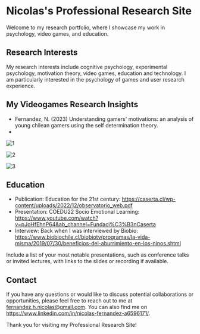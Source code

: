 # Nicolas's Professional Research Site

Welcome to my research portfolio, where I showcase my work in psychology, video games, and education.

## Research Interests

My research interests include cognitive psychology, experimental psychology, motivation theory, video games, education and technology.  I am particularly interested in the psychology of games and user research experience.

## My Videogames Research Insights

- Fernandez, N. (2023) Understanding gamers' motivations: an analysis of young chilean gamers using the self determination theory.
- 
![1](https://user-images.githubusercontent.com/130244104/230736844-c7030214-1197-43a5-824e-ef6e5e9c2c0a.jpg)

![2](https://user-images.githubusercontent.com/130244104/230736845-9f85ea26-953b-46f3-b0a9-4093402e9591.jpg)

![3](https://user-images.githubusercontent.com/130244104/230736846-b3a3f72f-2df9-4d64-b273-931519e49671.jpg)

## Education

- Publication: Education for the 21st century: https://caserta.cl/wp-content/uploads/2022/12/observatorio_web.pdf
- Presentation: COEDU22 Socio Emotional Learning: https://www.youtube.com/watch?v=pJoHfEhnP64&ab_channel=Fundaci%C3%B3nCaserta
- Interview: Back when I was interviewed by Biobio: https://www.biobiochile.cl/biobiotv/programas/la-vida-misma/2019/07/30/beneficios-del-aburrimiento-en-los-ninos.shtml

Include a list of your most notable presentations, such as conference talks or invited lectures, with links to the slides or recording if available.

## Contact

If you have any questions or would like to discuss potential collaborations or opportunities, please feel free to reach out to me at fernandez.h.nicolas@gmail.com. You can also find me on https://www.linkedin.com/in/nicolas-fernandez-a6596171/.

Thank you for visiting my Professional Research Site!
